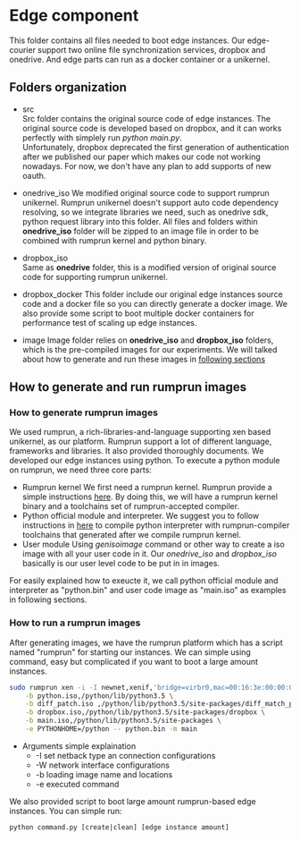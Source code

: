 # Edge component
  
This folder contains all files needed to boot edge instances. Our edge-courier support two online file synchronization services, dropbox and onedrive. And edge parts can run as a docker container or a unikernel.  

## Folders organization

* src  
Src folder contains the original source code of edge instances. The original source code is developed based on dropbox, and it can works perfectly with simplely run *python main.py*.  
Unfortunately, dropbox deprecated the first generation of authentication after we published our paper which makes our code not working nowadays. For now, we don't have any plan to add supports of new oauth.  

* onedrive_iso
We modified original source code to support rumprun unikernel. Rumprun unikernel doesn't support auto code dependency resolving, so we integrate libraries we need, such as onedrive sdk, python request library into this folder. All files and folders within **onedrive_iso** folder will be zipped to an image file in order to be combined with rumprun kernel and python binary.

* dropbox_iso  
Same as **onedrive** folder, this is a modified version of original source code for supporting rumprun unikernel.

* dropbox_docker
This folder include our original edge instances source code and a docker file so you can directly generate a docker image. We also provide some script to boot multiple docker containers for performance test of scaling up edge instances.

* image
Image folder relies on **onedrive_iso** and **dropbox_iso** folders, which is the pre-compiled images for our experiments. We will talked about how to generate and run these images in [following sections](#How-to-generate-and-run-rumprun-images)
  
## How to generate and run rumprun images

### How to generate rumprun images

We used rumprun, a rich-libraries-and-language supporting xen based unikernel, as our platform. Rumprun support a lot of different language, frameworks and libraries. It also provided thoroughly documents. We developed our edge instances using python. To execute a python module on rumprun, we need three core parts:

* Rumprun kernel
We first need a rumprun kernel. Rumprun provide a simple instructions [here](https://github.com/rumpkernel/wiki/wiki/Tutorial%3A-Building-Rumprun-Unikernels). By doing this, we will have a rumprun kernel binary and a toolchains set of rumprun-accepted compiler.
* Python official module and interpreter.
We suggest you to follow instructions in [here](https://github.com/rumpkernel/rumprun-packages/tree/master/python3) to compile python interpreter with rumprun-compiler toolchains that generated after we compile rumprun kernel.
* User module
Using *genisoimage* command or other way to create a iso image with all your user code in it. Our *onedrive_iso* and *dropbox_iso* basically is our user level code to be put in in images.

For easily explained how to exeucte it, we call python official module and interpreter as "python.bin" and user code image as "main.iso" as examples in following sections.

### How to run a rumprun images

After generating images, we have the rumprun platform which has a script named "rumprun" for starting our instances. We can simple using command, easy but complicated if you want to boot a large amount instances.

~~~~bash
sudo rumprun xen -i -I newnet,xenif,'bridge=virbr0,mac=00:16:3e:00:00:04' -W newnet,inet,dhcp \
	-b python.iso,/python/lib/python3.5 \
   	-b diff_patch.iso ,/python/lib/python3.5/site-packages/diff_match_patch \
	-b dropbox.iso,/python/lib/python3.5/site-packages/dropbox \
	-b main.iso,/python/lib/python3.5/site-packages \
	-e PYTHONHOME=/python -- python.bin -m main
~~~~

* Arguments simple explaination
    * -I set netback type an connection configurations
    * -W network interface configurations
    * -b loading image name and locations
    * -e executed command

We also provided script to boot large amount rumprun-based edge instances. You can simple run:  
~~~~bash
python command.py [create|clean] [edge instance amount]
~~~~